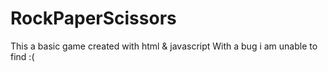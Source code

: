 # RockPaperScissors
This a basic game created with html & javascript
With a bug i am unable to find :(
